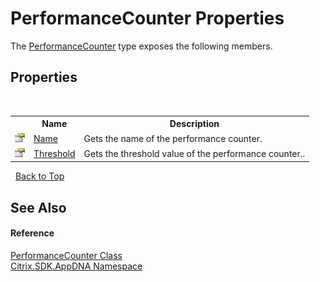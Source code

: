 # PerformanceCounter Properties
 

The <a href="8660002b-afa7-de77-1f3e-ada0f42c5865">PerformanceCounter</a> type exposes the following members.


## Properties
&nbsp;<table><tr><th></th><th>Name</th><th>Description</th></tr><tr><td>![Public property](media/pubproperty.gif "Public property")</td><td><a href="53668fb3-d93c-f6a5-30bc-90866a18baf5">Name</a></td><td>
Gets the name of the performance counter.</td></tr><tr><td>![Public property](media/pubproperty.gif "Public property")</td><td><a href="93cb2e8a-295d-7dad-ae17-d8a163fd3586">Threshold</a></td><td>
Gets the threshold value of the performance counter..</td></tr></table>&nbsp;
<a href="#performancecounter-properties">Back to Top</a>

## See Also


#### Reference
<a href="8660002b-afa7-de77-1f3e-ada0f42c5865">PerformanceCounter Class</a><br /><a href="fe2d265b-410b-8b11-1eb4-a790e0b062bf">Citrix.SDK.AppDNA Namespace</a><br />